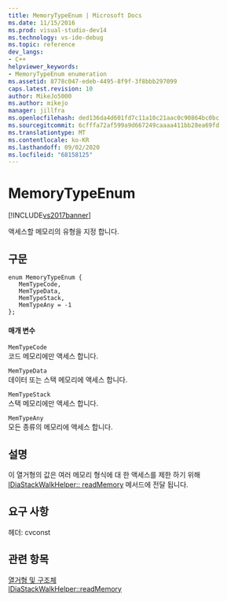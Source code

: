 ```yaml
---
title: MemoryTypeEnum | Microsoft Docs
ms.date: 11/15/2016
ms.prod: visual-studio-dev14
ms.technology: vs-ide-debug
ms.topic: reference
dev_langs:
- C++
helpviewer_keywords:
- MemoryTypeEnum enumeration
ms.assetid: 8778c047-edeb-4495-8f9f-3f8bbb297099
caps.latest.revision: 10
author: MikeJo5000
ms.author: mikejo
manager: jillfra
ms.openlocfilehash: ded136da4d601fd7c11a10c21aac0c90864bc0bc
ms.sourcegitcommit: 6cfffa72af599a9d667249caaaa411bb28ea69fd
ms.translationtype: MT
ms.contentlocale: ko-KR
ms.lasthandoff: 09/02/2020
ms.locfileid: "68158125"
---
```

# <a name="memorytypeenum"></a>MemoryTypeEnum
[!INCLUDE[vs2017banner](../../includes/vs2017banner.md)]

액세스할 메모리의 유형을 지정 합니다.  
  
## <a name="syntax"></a>구문  
  
```cpp#  
enum MemoryTypeEnum {  
   MemTypeCode,  
   MemTypeData,  
   MemTypeStack,  
   MemTypeAny = -1  
};  
```  
  
#### <a name="parameters"></a>매개 변수  
 `MemTypeCode`  
 코드 메모리에만 액세스 합니다.  
  
 `MemTypeData`  
 데이터 또는 스택 메모리에 액세스 합니다.  
  
 `MemTypeStack`  
 스택 메모리에만 액세스 합니다.  
  
 `MemTypeAny`  
 모든 종류의 메모리에 액세스 합니다.  
  
## <a name="remarks"></a>설명  
 이 열거형의 값은 여러 메모리 형식에 대 한 액세스를 제한 하기 위해 [IDiaStackWalkHelper:: readMemory](../../debugger/debug-interface-access/idiastackwalkhelper-readmemory.md) 메서드에 전달 됩니다.  
  
## <a name="requirements"></a>요구 사항  
 헤더: cvconst  
  
## <a name="see-also"></a>관련 항목  
 [열거형 및 구조체](../../debugger/debug-interface-access/enumerations-and-structures.md)   
 [IDiaStackWalkHelper::readMemory](../../debugger/debug-interface-access/idiastackwalkhelper-readmemory.md)

